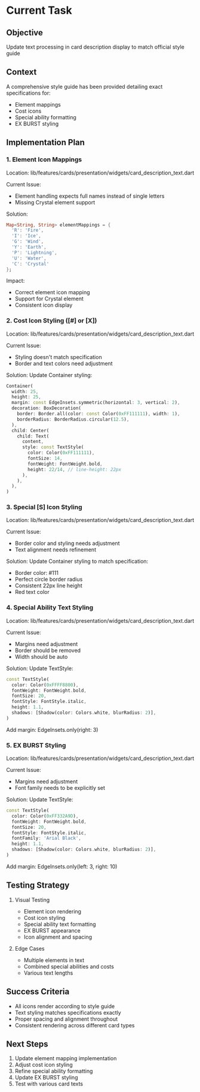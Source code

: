 # Current Task

## Objective

Update text processing in card description display to match official style guide

## Context

A comprehensive style guide has been provided detailing exact specifications for:

- Element mappings
- Cost icons
- Special ability formatting
- EX BURST styling

## Implementation Plan

### 1. Element Icon Mappings

Location: lib/features/cards/presentation/widgets/card_description_text.dart

Current Issue:

- Element handling expects full names instead of single letters
- Missing Crystal element support

Solution:

```dart
Map<String, String> elementMappings = {
  'R': 'Fire',
  'I': 'Ice',
  'G': 'Wind',
  'Y': 'Earth',
  'P': 'Lightning',
  'U': 'Water',
  'C': 'Crystal'
};
```

Impact:

- Correct element icon mapping
- Support for Crystal element
- Consistent icon display

### 2. Cost Icon Styling ([#] or [X])

Location: lib/features/cards/presentation/widgets/card_description_text.dart

Current Issue:

- Styling doesn't match specification
- Border and text colors need adjustment

Solution:
Update Container styling:

```dart
Container(
  width: 25,
  height: 25,
  margin: const EdgeInsets.symmetric(horizontal: 3, vertical: 2),
  decoration: BoxDecoration(
    border: Border.all(color: const Color(0xFF111111), width: 1),
    borderRadius: BorderRadius.circular(12.5),
  ),
  child: Center(
    child: Text(
      content,
      style: const TextStyle(
        color: Color(0xFF111111),
        fontSize: 14,
        fontWeight: FontWeight.bold,
        height: 22/14, // line-height: 22px
      ),
    ),
  ),
)
```

### 3. Special [S] Icon Styling

Location: lib/features/cards/presentation/widgets/card_description_text.dart

Current Issue:

- Border color and styling needs adjustment
- Text alignment needs refinement

Solution:
Update Container styling to match specification:

- Border color: #111
- Perfect circle border radius
- Consistent 22px line height
- Red text color

### 4. Special Ability Text Styling

Location: lib/features/cards/presentation/widgets/card_description_text.dart

Current Issue:

- Margins need adjustment
- Border should be removed
- Width should be auto

Solution:
Update TextStyle:

```dart
const TextStyle(
  color: Color(0xFFFF8800),
  fontWeight: FontWeight.bold,
  fontSize: 20,
  fontStyle: FontStyle.italic,
  height: 1.1,
  shadows: [Shadow(color: Colors.white, blurRadius: 2)],
)
```

Add margin: EdgeInsets.only(right: 3)

### 5. EX BURST Styling

Location: lib/features/cards/presentation/widgets/card_description_text.dart

Current Issue:

- Margins need adjustment
- Font family needs to be explicitly set

Solution:
Update TextStyle:

```dart
const TextStyle(
  color: Color(0xFF332A9D),
  fontWeight: FontWeight.bold,
  fontSize: 20,
  fontStyle: FontStyle.italic,
  fontFamily: 'Arial Black',
  height: 1.1,
  shadows: [Shadow(color: Colors.white, blurRadius: 2)],
)
```

Add margin: EdgeInsets.only(left: 3, right: 10)

## Testing Strategy

1. Visual Testing
   - Element icon rendering
   - Cost icon styling
   - Special ability text formatting
   - EX BURST appearance
   - Icon alignment and spacing

2. Edge Cases
   - Multiple elements in text
   - Combined special abilities and costs
   - Various text lengths

## Success Criteria

- All icons render according to style guide
- Text styling matches specifications exactly
- Proper spacing and alignment throughout
- Consistent rendering across different card types

## Next Steps

1. Update element mapping implementation
2. Adjust cost icon styling
3. Refine special ability formatting
4. Update EX BURST styling
5. Test with various card texts
